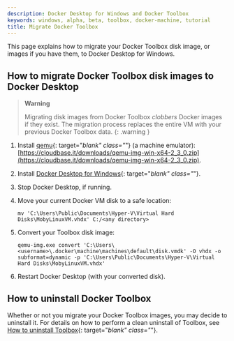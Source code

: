 ```yaml
---
description: Docker Desktop for Windows and Docker Toolbox
keywords: windows, alpha, beta, toolbox, docker-machine, tutorial
title: Migrate Docker Toolbox
---
```


This page explains how to migrate your Docker Toolbox disk image, or images if
you have them, to Docker Desktop for Windows.

## How to migrate Docker Toolbox disk images to Docker Desktop

> **Warning**
>
> Migrating disk images from Docker Toolbox _clobbers_ Docker images if they
> exist. The migration process replaces the entire VM with your previous Docker
> Toolbox data.
{: .warning }

1.  Install [qemu](https://www.qemu.org/){: target="_blank" class="_"} (a machine emulator): [https://cloudbase.it/downloads/qemu-img-win-x64-2_3_0.zip](https://cloudbase.it/downloads/qemu-img-win-x64-2_3_0.zip).
2.  Install [Docker Desktop for Windows](install.md){: target="_blank" class="_"}.
3.  Stop Docker Desktop, if running.
4.  Move your current Docker VM disk to a safe location:

    ```shell
    mv 'C:\Users\Public\Documents\Hyper-V\Virtual Hard Disks\MobyLinuxVM.vhdx' C:/<any directory>
    ```

5.  Convert your Toolbox disk image:

    ```shell
    qemu-img.exe convert 'C:\Users\<username>\.docker\machine\machines\default\disk.vmdk' -O vhdx -o subformat=dynamic -p 'C:\Users\Public\Documents\Hyper-V\Virtual Hard Disks\MobyLinuxVM.vhdx'
    ```

6.  Restart Docker Desktop (with your converted disk).

## How to uninstall Docker Toolbox

Whether or not you migrate your Docker Toolbox images, you may decide to
uninstall it. For details on how to perform a clean uninstall of Toolbox,
see [How to uninstall Toolbox](../toolbox/toolbox_install_windows.md#how-to-uninstall-toolbox){: target="_blank" class="_"}.
